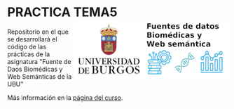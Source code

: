 # PRACTICA TEMA5 <img src='INPUT/IMAGES/Logo_Curso_Fuente_Datos_Biomedicas_Web_Semantica.png' align="right" height="138.5" />

Repositorio en el que se desarrollará el código de las prácticas de la asignatura "Fuente de Daos Biomédicas y Web Semánticas de la UBU"

Más información en la [página del curso](https://ubuvirtual.ubu.es/course/view.php?id=14468).